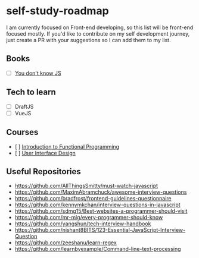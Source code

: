 # self-study-roadmap

I am currently focused on Front-end developing, so this list will be front-end focused mostly. If you'd like to contribute on my self development journey, just create a PR with your suggestions so I can add them to my list.

## Books
- [ ] [You don't know JS](https://github.com/getify/You-Dont-Know-JS)

## Tech to learn
- [ ] DraftJS
- [ ] VueJS 

## Courses
- [ ] [Introduction to Functional Programming](https://www.edx.org/course/introduction-functional-programming-delftx-fp101x-0)
- [ ] [User Interface Design](https://www.coursera.org/specializations/user-interface-design)

## Useful Repositories
- https://github.com/AllThingsSmitty/must-watch-javascript
- https://github.com/MaximAbramchuck/awesome-interview-questions
- https://github.com/bradfrost/frontend-guidelines-questionnaire
- https://github.com/kennymkchan/interview-questions-in-javascript
- https://github.com/sdmg15/Best-websites-a-programmer-should-visit
- https://github.com/mr-mig/every-programmer-should-know
- https://github.com/yangshun/tech-interview-handbook
- https://github.com/nishant8BITS/123-Essential-JavaScript-Interview-Question
- https://github.com/zeeshanu/learn-regex
- https://github.com/learnbyexample/Command-line-text-processing
